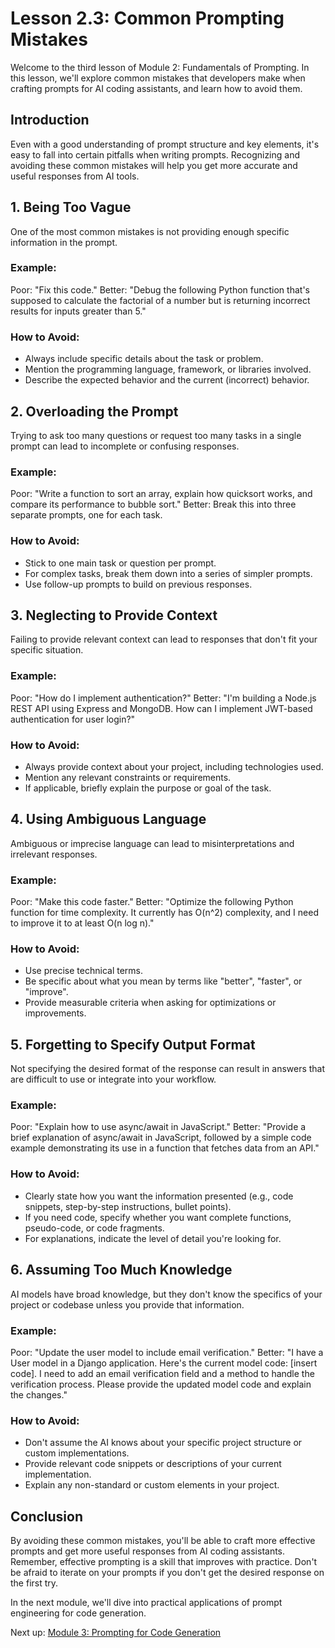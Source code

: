 # Lesson 2.3: Common Prompting Mistakes

Welcome to the third lesson of Module 2: Fundamentals of Prompting. In this lesson, we'll explore common mistakes that developers make when crafting prompts for AI coding assistants, and learn how to avoid them.

## Introduction

Even with a good understanding of prompt structure and key elements, it's easy to fall into certain pitfalls when writing prompts. Recognizing and avoiding these common mistakes will help you get more accurate and useful responses from AI tools.

## 1. Being Too Vague

One of the most common mistakes is not providing enough specific information in the prompt.

### Example:
Poor: "Fix this code."
Better: "Debug the following Python function that's supposed to calculate the factorial of a number but is returning incorrect results for inputs greater than 5."

### How to Avoid:
- Always include specific details about the task or problem.
- Mention the programming language, framework, or libraries involved.
- Describe the expected behavior and the current (incorrect) behavior.

## 2. Overloading the Prompt

Trying to ask too many questions or request too many tasks in a single prompt can lead to incomplete or confusing responses.

### Example:
Poor: "Write a function to sort an array, explain how quicksort works, and compare its performance to bubble sort."
Better: Break this into three separate prompts, one for each task.

### How to Avoid:
- Stick to one main task or question per prompt.
- For complex tasks, break them down into a series of simpler prompts.
- Use follow-up prompts to build on previous responses.

## 3. Neglecting to Provide Context

Failing to provide relevant context can lead to responses that don't fit your specific situation.

### Example:
Poor: "How do I implement authentication?"
Better: "I'm building a Node.js REST API using Express and MongoDB. How can I implement JWT-based authentication for user login?"

### How to Avoid:
- Always provide context about your project, including technologies used.
- Mention any relevant constraints or requirements.
- If applicable, briefly explain the purpose or goal of the task.

## 4. Using Ambiguous Language

Ambiguous or imprecise language can lead to misinterpretations and irrelevant responses.

### Example:
Poor: "Make this code faster."
Better: "Optimize the following Python function for time complexity. It currently has O(n^2) complexity, and I need to improve it to at least O(n log n)."

### How to Avoid:
- Use precise technical terms.
- Be specific about what you mean by terms like "better", "faster", or "improve".
- Provide measurable criteria when asking for optimizations or improvements.

## 5. Forgetting to Specify Output Format

Not specifying the desired format of the response can result in answers that are difficult to use or integrate into your workflow.

### Example:
Poor: "Explain how to use async/await in JavaScript."
Better: "Provide a brief explanation of async/await in JavaScript, followed by a simple code example demonstrating its use in a function that fetches data from an API."

### How to Avoid:
- Clearly state how you want the information presented (e.g., code snippets, step-by-step instructions, bullet points).
- If you need code, specify whether you want complete functions, pseudo-code, or code fragments.
- For explanations, indicate the level of detail you're looking for.

## 6. Assuming Too Much Knowledge

AI models have broad knowledge, but they don't know the specifics of your project or codebase unless you provide that information.

### Example:
Poor: "Update the user model to include email verification."
Better: "I have a User model in a Django application. Here's the current model code: [insert code]. I need to add an email verification field and a method to handle the verification process. Please provide the updated model code and explain the changes."

### How to Avoid:
- Don't assume the AI knows about your specific project structure or custom implementations.
- Provide relevant code snippets or descriptions of your current implementation.
- Explain any non-standard or custom elements in your project.

## Conclusion

By avoiding these common mistakes, you'll be able to craft more effective prompts and get more useful responses from AI coding assistants. Remember, effective prompting is a skill that improves with practice. Don't be afraid to iterate on your prompts if you don't get the desired response on the first try.

In the next module, we'll dive into practical applications of prompt engineering for code generation.

Next up: [Module 3: Prompting for Code Generation](../module3/lesson3.1.md)